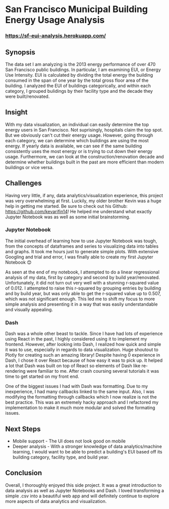 # San Francisco Municipal Building Energy Usage Analysis

### https://sf-eui-analysis.herokuapp.com/

## Synopsis
The data set I am analyzing is the 2013 energy performance of over 470 San Francisco public buildings. In particular, I am examining EUI, or Energy Use Intensity. EUI is calculated by dividing the total energy the building consumed in the span of one year by the total gross floor area of the building. I analyzed the EUI of buildings categorically, and within each category, I grouped bulidings by their facility type and the decade they were built/renovated.

## Insight
With my data visualization, an individual can easily determine the top energy users in San Francisco. Not suprisingly, hospitals claim the top spot. But we obviously can't cut their energy usage. However, going through each category, we can determine which buildings are using the most energy. If yearly data is available, we can see if the same building consistently uses the most energy or is trying to cut down their energy usage. Furthermore, we can look at the construction/renovation decade and determine whether buildings built in the past are more efficient than modern buildings or vice versa.

## Challenges
Having very little, if any, data analytics/visualization experience, this project was very overwhelming at first. Luckily, my older brother Kevin was a huge help in getting me started. Be sure to check out his Github: https://github.com/kevarifin14! He helped me understand what exactly Jupyter Notebook was as well as some initial brainstorming. 

### Jupyter Notebook
The initial overhead of learning how to use Jupyter Notebook was tough, from the concepts of dataframes and series to visualizing data into tables and graphs. It took me hours just to generate simple plots. With extensive Googling and trial and error, I was finally able to create my first Jupyter Notebook 😊

As seen at the end of my notebook, I attempted to do a linear regressional analysis of my data, first by category and second by build year/renovated. Unfortunately, it did not turn out very well with a stunning r-squared value of 0.012. I attempted to raise this r-squared by grouping entries by building and by build year, but was only able to get the r-squared value up to 0.507, which was not significant enough. This led me to shift my focus to more simple analysis and presenting it in a way that was easily understandable and visually appealing.

### Dash
Dash was a whole other beast to tackle. Since I have had lots of experience using React in the past, I highly considered using it to implement my frontend. However, after looking into Dash, I realized how quick and simple it was to use, especially in regards to data visualization. Huge shoutout to Plotly for creating such an amazing library! Despite having 0 experience in Dash, I chose it over React because of how easy it was to pick up. It helped a lot that Dash was built on top of React so elements of Dash like re-rendering were familiar to me. After crash coursing several tutorials it was time to get started on my front end.

One of the biggest issues I had with Dash was formatting. Due to my inexperience, I had many callbacks linked to the same input. Also, I was modifying the formatting through callbacks which I now realize is not the best practice. This was an extremely hacky approach and I refactored my implementation to make it much more modular and solved the formating issues.

## Next Steps
* Mobile support - The UI does not look good on mobile
* Deeper analysis - With a stronger knowledge of data analytics/machine learning, I would want to be able to predict a building's EUI based off its building category, facility type, and build year.

## Conclusion
Overall, I thoroughly enjoyed this side project. It was a great introduction to data analysis as well as Jupyter Notebooks and Dash. I loved transforming a simple .csv into a beautiful web app and will definitely continue to explore more aspects of data analytics and visualization.
